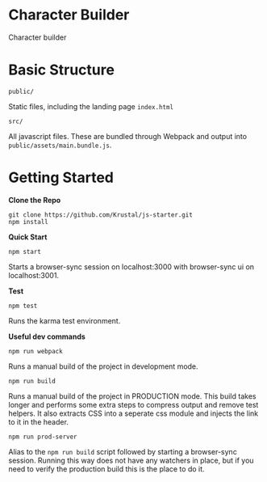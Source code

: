 # Character Builder

Character builder

# Basic Structure

`public/`

Static files, including the landing page `index.html`

`src/`

All javascript files. These are bundled through Webpack and output into `public/assets/main.bundle.js`.

# Getting Started

**Clone the Repo**

```
git clone https://github.com/Krustal/js-starter.git
npm install
```

**Quick Start**

```
npm start
```

Starts a browser-sync session on localhost:3000 with browser-sync ui on
localhost:3001.

**Test**

```
npm test
```

Runs the karma test environment.

**Useful dev commands**

```
npm run webpack
```

Runs a manual build of the project in development mode.

```
npm run build
```

Runs a manual build of the project in PRODUCTION mode. This build takes longer
and performs some extra steps to compress output and remove test helpers. It
also extracts CSS into a seperate css module and injects the link to it in the
header.

```
npm run prod-server
```

Alias to the `npm run build` script followed by starting a browser-sync session.
Running this way does not have any watchers in place, but if you need to verify
the production build this is the place to do it.

